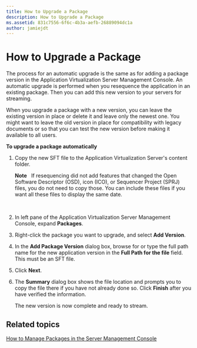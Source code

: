 ```yaml
---
title: How to Upgrade a Package
description: How to Upgrade a Package
ms.assetid: 831c7556-6f6c-4b3a-aefb-26889094dc1a
author: jamiejdt
---
```


# How to Upgrade a Package


The process for an automatic upgrade is the same as for adding a package version in the Application Virtualization Server Management Console. An automatic upgrade is performed when you resequence the application in an existing package. Then you can add this new version to your servers for streaming.

When you upgrade a package with a new version, you can leave the existing version in place or delete it and leave only the newest one. You might want to leave the old version in place for compatibility with legacy documents or so that you can test the new version before making it available to all users.

**To upgrade a package automatically**

1.  Copy the new SFT file to the Application Virtualization Server's content folder.

    **Note**  
    If resequencing did not add features that changed the Open Software Descriptor (OSD), icon (ICO), or Sequencer Project (SPRJ) files, you do not need to copy those. You can include these files if you want all these files to display the same date.

     

2.  In left pane of the Application Virtualization Server Management Console, expand **Packages**.

3.  Right-click the package you want to upgrade, and select **Add Version**.

4.  In the **Add Package Version** dialog box, browse for or type the full path name for the new application version in the **Full Path for the file** field. This must be an SFT file.

5.  Click **Next**.

6.  The **Summary** dialog box shows the file location and prompts you to copy the file there if you have not already done so. Click **Finish** after you have verified the information.

    The new version is now complete and ready to stream.

## Related topics


[How to Manage Packages in the Server Management Console](how-to-manage-packages-in-the-server-management-console.md)

 

 





